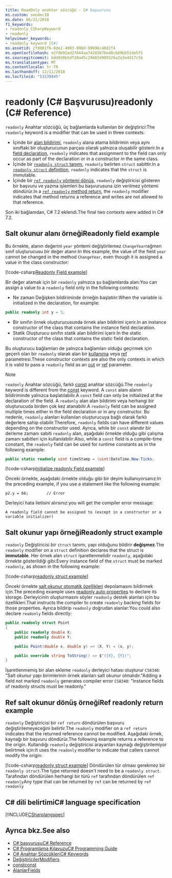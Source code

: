 ```yaml
---
title: ReadOnly anahtar sözcüğü - C# başvurusu
ms.custom: seodec18
ms.date: 06/21/2018
f1_keywords:
- readonly_CSharpKeyword
- readonly
helpviewer_keywords:
- readonly keyword [C#]
ms.assetid: 2f8081f6-0de2-4903-898d-99696c48d2f4
ms.openlocfilehash: e2fdb92ad2f044aa74201676ed8cb89bb51de5f5
ms.sourcegitcommit: bdd930b5df20a45c29483d905526a2a3e4d17c5b
ms.translationtype: MT
ms.contentlocale: tr-TR
ms.lasthandoff: 12/11/2018
ms.locfileid: "53239845"
---
```

# <a name="readonly-c-reference"></a><span data-ttu-id="489c4-102">readonly (C# Başvurusu)</span><span class="sxs-lookup"><span data-stu-id="489c4-102">readonly (C# Reference)</span></span>

<span data-ttu-id="489c4-103">`readonly` Anahtar sözcüğü, üç bağlamlarda kullanılan bir değiştirici:</span><span class="sxs-lookup"><span data-stu-id="489c4-103">The `readonly` keyword is a modifier that can be used in three contexts:</span></span>

- <span data-ttu-id="489c4-104">İçinde bir [alan bildirimi](#readonly-field-example), `readonly` alana atama bildirimin veya aynı sınıftaki bir oluşturucunun parçası olarak yalnızca oluşabilir gösterir.</span><span class="sxs-lookup"><span data-stu-id="489c4-104">In a [field declaration](#readonly-field-example), `readonly` indicates that assignment to the field can only occur as part of the declaration or in a constructor in the same class.</span></span>
- <span data-ttu-id="489c4-105">İçinde bir [ `readonly struct` tanımı](#readonly-struct-example), `readonly` belirten `struct` sabittir.</span><span class="sxs-lookup"><span data-stu-id="489c4-105">In a [`readonly struct` definition](#readonly-struct-example), `readonly` indicates that the `struct` is immutable.</span></span>
- <span data-ttu-id="489c4-106">İçinde bir [ `ref readonly` yöntemi dönüş](#ref-readonly-return-example), `readonly` değiştiricisi gösteren bir başvuru ve yazma işlemleri bu başvurusuna izin verilmez yöntemi döndürür.</span><span class="sxs-lookup"><span data-stu-id="489c4-106">In a [`ref readonly` method return](#ref-readonly-return-example), the `readonly` modifier indicates that method returns a reference and writes are not allowed to that reference.</span></span>

<span data-ttu-id="489c4-107">Son iki bağlamdan, C# 7.2 eklendi.</span><span class="sxs-lookup"><span data-stu-id="489c4-107">The final two contexts were added in C# 7.2.</span></span>

## <a name="readonly-field-example"></a><span data-ttu-id="489c4-108">Salt okunur alanı örneği</span><span class="sxs-lookup"><span data-stu-id="489c4-108">Readonly field example</span></span>

<span data-ttu-id="489c4-109">Bu örnekte, alanın değerini `year` yöntemi değiştirilemez `ChangeYear`rağmen sınıf oluşturucusu bir değer atanır:</span><span class="sxs-lookup"><span data-stu-id="489c4-109">In this example, the value of the field `year` cannot be changed in the method `ChangeYear`, even though it is assigned a value in the class constructor:</span></span>

[!code-csharp[Readonly Field example](~/samples/snippets/csharp/keywords/ReadonlyKeywordExamples.cs#ReadonlyField)]

<span data-ttu-id="489c4-110">Bir değer atamak için bir `readonly` yalnızca şu bağlamlarda alan:</span><span class="sxs-lookup"><span data-stu-id="489c4-110">You can assign a value to a `readonly` field only in the following contexts:</span></span>

- <span data-ttu-id="489c4-111">Ne zaman Değişken bildiriminde örneğin başlatılır:</span><span class="sxs-lookup"><span data-stu-id="489c4-111">When the variable is initialized in the declaration, for example:</span></span>

```csharp
public readonly int y = 5;
```

- <span data-ttu-id="489c4-112">Bir sınıfın örnek oluşturucusunda örnek alan bildirimi içerir.</span><span class="sxs-lookup"><span data-stu-id="489c4-112">In an instance constructor of the class that contains the instance field declaration.</span></span>
- <span data-ttu-id="489c4-113">Statik Oluşturucu sınıfın statik alan bildirimi içerir.</span><span class="sxs-lookup"><span data-stu-id="489c4-113">In the static constructor of the class that contains the static field declaration.</span></span>

<span data-ttu-id="489c4-114">Bu oluşturucu bağlamları de yalnızca bağlamları olduğu geçirmek için geçerli olan bir `readonly` olarak alan bir [kullanıma](out-parameter-modifier.md) veya [ref](ref.md) parametresi.</span><span class="sxs-lookup"><span data-stu-id="489c4-114">These constructor contexts are also the only contexts in which it is valid to pass a `readonly` field as an [out](out-parameter-modifier.md) or [ref](ref.md) parameter.</span></span>

> [!NOTE]
> <span data-ttu-id="489c4-115">`readonly` Anahtar sözcüğü, farklı [const](const.md) anahtar sözcüğü.</span><span class="sxs-lookup"><span data-stu-id="489c4-115">The `readonly` keyword is different from the [const](const.md) keyword.</span></span> <span data-ttu-id="489c4-116">A `const` alanı alanın bildiriminde yalnızca başlatılabilir.</span><span class="sxs-lookup"><span data-stu-id="489c4-116">A `const` field can only be initialized at the declaration of the field.</span></span> <span data-ttu-id="489c4-117">A `readonly` alan alan bildirimi veya herhangi bir oluşturucuda birden çok kez atanabilir.</span><span class="sxs-lookup"><span data-stu-id="489c4-117">A `readonly` field can be assigned multiple times either in the field declaration or in any constructor.</span></span> <span data-ttu-id="489c4-118">Bu nedenle, `readonly` alanları kullanılan oluşturucuya bağlı olarak farklı değerlere sahip olabilir.</span><span class="sxs-lookup"><span data-stu-id="489c4-118">Therefore, `readonly` fields can have different values depending on the constructor used.</span></span> <span data-ttu-id="489c4-119">Ayrıca, while bir `const` alandır bir derleme zamanı sabiti `readonly` alan, aşağıdaki örnekte olduğu gibi çalışma zamanı sabitleri için kullanılabilir:</span><span class="sxs-lookup"><span data-stu-id="489c4-119">Also, while a `const` field is a compile-time constant, the `readonly` field can be used for runtime constants as in the following example:</span></span>

```csharp
public static readonly uint timeStamp = (uint)DateTime.Now.Ticks;
```

[!code-csharp[Initialize readonly Field example](~/samples/snippets/csharp/keywords/ReadonlyKeywordExamples.cs#InitReadonlyField)]

<span data-ttu-id="489c4-120">Önceki örnekte, aşağıdaki örnekte olduğu gibi bir deyim kullanıyorsanız:</span><span class="sxs-lookup"><span data-stu-id="489c4-120">In the preceding example, if you use a statement like the following example:</span></span>

`p2.y = 66;        // Error`

<span data-ttu-id="489c4-121">Derleyici hata iletisini alırsınız:</span><span class="sxs-lookup"><span data-stu-id="489c4-121">you will get the compiler error message:</span></span>

`A readonly field cannot be assigned to (except in a constructor or a variable initializer)`

## <a name="readonly-struct-example"></a><span data-ttu-id="489c4-122">Salt okunur yapı örneği</span><span class="sxs-lookup"><span data-stu-id="489c4-122">Readonly struct example</span></span>

<span data-ttu-id="489c4-123">`readonly` Değiştiricisi bir `struct` tanımı, yapı olduğunu bildirir **değişmez**.</span><span class="sxs-lookup"><span data-stu-id="489c4-123">The `readonly` modifier on a `struct` definition declares that the struct is **immutable**.</span></span> <span data-ttu-id="489c4-124">Her örnek alan `struct` işaretlenmelidir `readonly`, aşağıdaki örnekte gösterildiği gibi:</span><span class="sxs-lookup"><span data-stu-id="489c4-124">Every instance field of the `struct` must be marked `readonly`, as shown in the following example:</span></span>

[!code-csharp[readonly struct example](~/samples/snippets/csharp/keywords/ReadonlyKeywordExamples.cs#ReadonlyStruct)]

<span data-ttu-id="489c4-125">Önceki örnekte [salt okunur otomatik özellikleri](../../properties.md#read-only) depolamasını bildirmek için.</span><span class="sxs-lookup"><span data-stu-id="489c4-125">The preceding example uses [readonly auto properties](../../properties.md#read-only) to declare its storage.</span></span> <span data-ttu-id="489c4-126">Derleyicinin oluşturmasını söyler `readonly` destek alanları için bu özellikleri.</span><span class="sxs-lookup"><span data-stu-id="489c4-126">That instructs the compiler to create `readonly` backing fields for those properties.</span></span> <span data-ttu-id="489c4-127">Ayrıca bildirip `readonly` doğrudan alanlar:</span><span class="sxs-lookup"><span data-stu-id="489c4-127">You could also declare `readonly` fields directly:</span></span>

```csharp
public readonly struct Point
{
    public readonly double X;
    public readonly double Y;

    public Point(double x, double y) => (X, Y) = (x, y);

    public override string ToString() => $"({X}, {Y})";
}
```

<span data-ttu-id="489c4-128">İşaretlenmemiş bir alan ekleme `readonly` derleyici hatası oluşturur `CS8340`: "Salt okunur yapı birimlerinin örnek alanları salt okunur olmalıdır."</span><span class="sxs-lookup"><span data-stu-id="489c4-128">Adding a field not marked `readonly` generates compiler error `CS8340`: "Instance fields of readonly structs must be readonly."</span></span>

## <a name="ref-readonly-return-example"></a><span data-ttu-id="489c4-129">Ref salt okunur dönüş örneği</span><span class="sxs-lookup"><span data-stu-id="489c4-129">Ref readonly return example</span></span>

<span data-ttu-id="489c4-130">`readonly` Değiştiricisi bir `ref return` döndürülen başvuru değiştirilemeyeceğini belirtir.</span><span class="sxs-lookup"><span data-stu-id="489c4-130">The `readonly` modifier on a `ref return` indicates that the returned reference cannot be modified.</span></span> <span data-ttu-id="489c4-131">Aşağıdaki örnek, kaynağı bir başvuru döndürür.</span><span class="sxs-lookup"><span data-stu-id="489c4-131">The following example returns a reference to the origin.</span></span> <span data-ttu-id="489c4-132">Kullandığı `readonly` değiştiricisi arayanları kaynağı değiştirilemiyor belirtmek için:</span><span class="sxs-lookup"><span data-stu-id="489c4-132">It uses the `readonly` modifier to indicate that callers cannot modify the origin:</span></span>

[!code-csharp[readonly struct example](~/samples/snippets/csharp/keywords/ReadonlyKeywordExamples.cs#ReadonlyReturn)]
<span data-ttu-id="489c4-133">Döndürülen tür olması gerekmez bir `readonly struct`.</span><span class="sxs-lookup"><span data-stu-id="489c4-133">The type returned doesn't need to be a `readonly struct`.</span></span> <span data-ttu-id="489c4-134">Tarafından döndürülen herhangi bir türü `ref` tarafından döndürülen `ref readonly`</span><span class="sxs-lookup"><span data-stu-id="489c4-134">Any type that can be returned by `ref` can be returned by `ref readonly`</span></span>

## <a name="c-language-specification"></a><span data-ttu-id="489c4-135">C# dili belirtimi</span><span class="sxs-lookup"><span data-stu-id="489c4-135">C# language specification</span></span>

[!INCLUDE[CSharplangspec](~/includes/csharplangspec-md.md)]

## <a name="see-also"></a><span data-ttu-id="489c4-136">Ayrıca bkz.</span><span class="sxs-lookup"><span data-stu-id="489c4-136">See also</span></span>

- [<span data-ttu-id="489c4-137">C# başvurusu</span><span class="sxs-lookup"><span data-stu-id="489c4-137">C# Reference</span></span>](../index.md)
- [<span data-ttu-id="489c4-138">C# Programlama Kılavuzu</span><span class="sxs-lookup"><span data-stu-id="489c4-138">C# Programming Guide</span></span>](../../programming-guide/index.md)
- [<span data-ttu-id="489c4-139">C# Anahtar Sözcükleri</span><span class="sxs-lookup"><span data-stu-id="489c4-139">C# Keywords</span></span>](index.md)
- [<span data-ttu-id="489c4-140">Değiştiriciler</span><span class="sxs-lookup"><span data-stu-id="489c4-140">Modifiers</span></span>](modifiers.md)
- [<span data-ttu-id="489c4-141">const</span><span class="sxs-lookup"><span data-stu-id="489c4-141">const</span></span>](const.md)
- [<span data-ttu-id="489c4-142">Alanlar</span><span class="sxs-lookup"><span data-stu-id="489c4-142">Fields</span></span>](../../programming-guide/classes-and-structs/fields.md)
